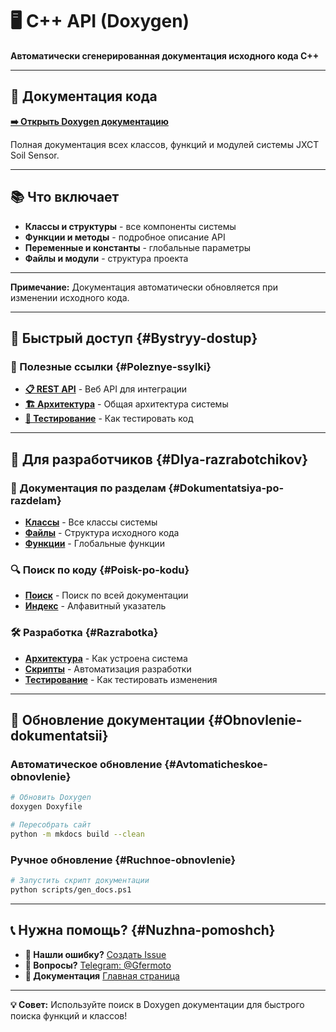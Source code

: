 # 🖥️ C++ API (Doxygen)

**Автоматически сгенерированная документация исходного кода C++**

---

## 📖 Документация кода

**[➡️ Открыть Doxygen документацию](https://gfermoto.github.io/soil-sensor-7in1/api/index.html)**

Полная документация всех классов, функций и модулей системы JXCT Soil Sensor.

---

## 📚 Что включает

- **Классы и структуры** - все компоненты системы
- **Функции и методы** - подробное описание API
- **Переменные и константы** - глобальные параметры
- **Файлы и модули** - структура проекта

---

**Примечание:** Документация автоматически обновляется при изменении исходного кода.

---

## 🚀 Быстрый доступ {#Bystryy-dostup}

### 🔗 Полезные ссылки {#Poleznye-ssylki}
- **[📋 REST API](manuals/API.md)** - Веб API для интеграции
- **[🏗️ Архитектура](manuals/TECHNICAL_DOCS.md)** - Общая архитектура системы
- **[🧪 Тестирование](TESTING_GUIDE.md)** - Как тестировать код

---

## 🎯 Для разработчиков {#Dlya-razrabotchikov}

### 📖 Документация по разделам {#Dokumentatsiya-po-razdelam}
- **[Классы](https://gfermoto.github.io/soil-sensor-7in1/api/annotated.html)** - Все классы системы
- **[Файлы](https://gfermoto.github.io/soil-sensor-7in1/api/files.html)** - Структура исходного кода
- **[Функции](https://gfermoto.github.io/soil-sensor-7in1/api/globals_func.html)** - Глобальные функции

### 🔍 Поиск по коду {#Poisk-po-kodu}
- **[Поиск](https://gfermoto.github.io/soil-sensor-7in1/api/search.html)** - Поиск по всей документации
- **[Индекс](https://gfermoto.github.io/soil-sensor-7in1/api/functions.html)** - Алфавитный указатель

### 🛠️ Разработка {#Razrabotka}
- **[Архитектура](manuals/TECHNICAL_DOCS.md)** - Как устроена система
- **[Скрипты](SCRIPTS_GUIDE.md)** - Автоматизация разработки
- **[Тестирование](TESTING_GUIDE.md)** - Как тестировать изменения

---

## 🔄 Обновление документации {#Obnovlenie-dokumentatsii}

### Автоматическое обновление {#Avtomaticheskoe-obnovlenie}
```bash
# Обновить Doxygen
doxygen Doxyfile

# Пересобрать сайт
python -m mkdocs build --clean
```

### Ручное обновление {#Ruchnoe-obnovlenie}
```bash
# Запустить скрипт документации
python scripts/gen_docs.ps1
```

---

## 📞 Нужна помощь? {#Nuzhna-pomoshch}

- **🐛 Нашли ошибку?** [Создать Issue](https://github.com/Gfermoto/soil-sensor-7in1/issues)
- **💬 Вопросы?** [Telegram: @Gfermoto](https://t.me/Gfermoto)
- **📖 Документация** [Главная страница](index.md)

---

**💡 Совет:** Используйте поиск в Doxygen документации для быстрого поиска функций и классов!

